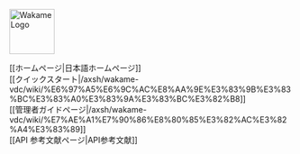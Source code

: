 <span class="align-right"><img src="/axsh/wakame-vdc/wiki/images/wakame-logo.png" alt="Wakame Logo" width="80" height="80"></span>
  
[[ホームページ|日本語ホームページ]]    
[[クイックスタート|/axsh/wakame-vdc/wiki/%E6%97%A5%E6%9C%AC%E8%AA%9E%E3%83%9B%E3%83%BC%E3%83%A0%E3%83%9A%E3%83%BC%E3%82%B8]]   
[[管理者ガイドページ|/axsh/wakame-vdc/wiki/%E7%AE%A1%E7%90%86%E8%80%85%E3%82%AC%E3%82%A4%E3%83%89]]   
[[API 参考文献ページ|API参考文献]]   
